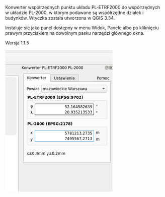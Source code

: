 Konwerter współrzędnych punktu układu PL-ETRF2000 do współrzędnych w układzie PL-2000, w którym podawane są współrzędne działek i budynków. Wtyczka została utworzona w QGIS 3.34.

Instaluje się jako panel dostępny w menu Widok, Panele albo po kliknięciu prawym przyciskiem na dowolnym pasku narzędzi głównego okna.

Wersja 1.1.5

![dd coordinates](FirstLook1.png) 
